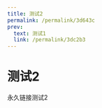 ```yaml
---
title: 测试2
permalink: /permalink/3d643c
prev:
  text: 测试1
  link: /permalink/3dc2b3
---
```

# 测试2

永久链接测试2

